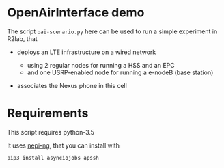 # OpenAirInterface demo

The script `oai-scenario.py` here can be used to run a simple experiment in R2lab, that

* deploys an LTE infrastructure on a wired network 
  * using 2 regular nodes for running a HSS and an EPC
  * and one USRP-enabled node for running a e-nodeB (base station)

* associates the Nexus phone in this cell

# Requirements

This script requires python-3.5

It uses [nepi-ng](https://nepi-ng.inria.fr/), that you can install with

```
pip3 install asynciojobs apssh
```
